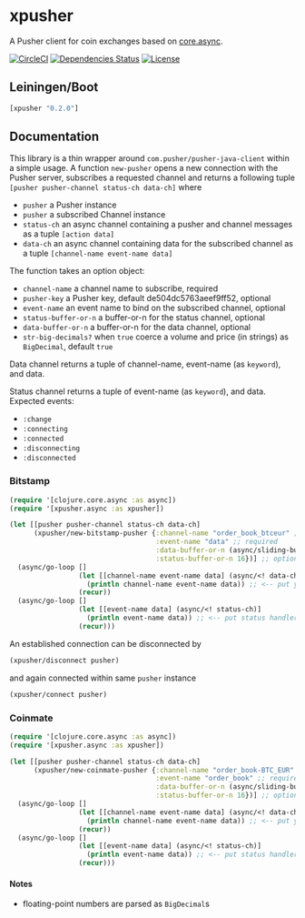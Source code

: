xpusher
=======

A Pusher client for coin exchanges based on [core.async](https://github.com/clojure/core.async).

[![CircleCI](https://circleci.com/gh/druids/xpusher.svg?style=svg)](https://circleci.com/gh/druids/xpusher)
[![Dependencies Status](https://jarkeeper.com/druids/xpusher/status.png)](https://jarkeeper.com/druids/xpusher)
[![License](https://img.shields.io/badge/MIT-Clause-blue.svg)](https://opensource.org/licenses/MIT)


Leiningen/Boot
--------------

```clojure
[xpusher "0.2.0"]
```

Documentation
-------------

This library is a thin wrapper around `com.pusher/pusher-java-client` within a simple usage. A function `new-pusher`
 opens a new connection with the Pusher server, subscribes a requested channel and returns a following tuple
`[pusher pusher-channel status-ch data-ch]` where

- `pusher` a Pusher instance
- `pusher` a subscribed Channel instance
- `status-ch` an async channel containing a pusher and channel messages as a tuple `[action data]`
- `data-ch` an async channel containing data for the subscribed channel as a tuple `[channel-name event-name data]`

The function takes an option object:
- `channel-name` a channel name to subscribe, required
- `pusher-key` a Pusher key, default de504dc5763aeef9ff52, optional
- `event-name` an event name to bind on the subscribed channel, optional
- `status-buffer-or-n` a buffer-or-n for the status channel, optional
- `data-buffer-or-n` a buffer-or-n for the data channel, optional
- `str-big-decimals?` when `true` coerce a volume and price (in strings) as `BigDecimal`, default `true`

Data channel returns a tuple of channel-name, event-name (as `keyword`), and data.

Status channel returns a tuple of event-name (as `keyword`), and data. Expected events:

- `:change`
- `:connecting`
- `:connected`
- `:disconnecting`
- `:disconnected`


### Bitstamp

```clojure
(require '[clojure.core.async :as async])
(require '[xpusher.async :as xpusher])

(let [[pusher pusher-channel status-ch data-ch]
      (xpusher/new-bitstamp-pusher {:channel-name "order_book_btceur" ;; required
                                    :event-name "data" ;; required
                                    :data-buffer-or-n (async/sliding-buffer 16) ;; optinal
                                    :status-buffer-or-n 16})] ;; optional
  (async/go-loop []
                 (let [[channel-name event-name data] (async/<! data-ch)]
                   (println channel-name event-name data)) ;; <-- put you logic here
                 (recur))
  (async/go-loop []
                 (let [[event-name data] (async/<! status-ch)]
                   (println event-name data)) ;; <-- put status handler here
                 (recur)))
```

An established connection can be disconnected by

```clojure
(xpusher/disconnect pusher)
```

and again connected within same `pusher` instance

```clojure
(xpusher/connect pusher)
```


### Coinmate

```clojure
(require '[clojure.core.async :as async])
(require '[xpusher.async :as xpusher])

(let [[pusher pusher-channel status-ch data-ch]
      (xpusher/new-coinmate-pusher {:channel-name "order_book-BTC_EUR" ;; required
                                    :event-name "order_book" ;; required
                                    :data-buffer-or-n (async/sliding-buffer 16) ;; optinal
                                    :status-buffer-or-n 16})] ;; optional
  (async/go-loop []
                 (let [[channel-name event-name data] (async/<! data-ch)]
                   (println channel-name event-name data)) ;; <-- put you logic here
                 (recur))
  (async/go-loop []
                 (let [[event-name data] (async/<! status-ch)]
                   (println event-name data)) ;; <-- put status handler here
                 (recur)))
```


#### Notes

- floating-point numbers are parsed as `BigDecimal`s
